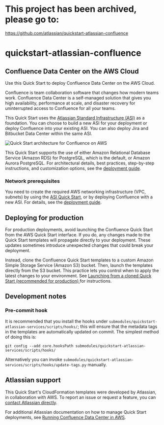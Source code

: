 # This project has been archived, please go to:
https://github.com/atlassian/quickstart-atlassian-confluence

# quickstart-atlassian-confluence
## Confluence Data Center on the AWS Cloud

Use this Quick Start to deploy Confluence Data Center on the AWS Cloud.

Confluence is team collaboration software that changes how modern teams work. Confluence Data Center is a self-managed solution that gives you high availability, performance at scale, and disaster recovery for uninterrupted access to Confluence for all your teams.

This Quick Start uses the [Atlassian Standard Infrastructure (ASI)](https://fwd.aws/xYyYy) as a foundation. You can choose to build a new ASI for your deployment or deploy Confluence into your existing ASI. You can also deploy Jira and Bitbucket Data Center within the same ASI.

![Quick Start architecture for Confluence on AWS](https://d0.awsstatic.com/partner-network/QuickStart/datasheets/confluence-on-aws-architecture.png)

This Quick Start supports the use of either Amazon Relational Database Service (Amazon RDS) for PostgreSQL, which is the default, or Amazon Aurora PostgreSQL. For architectural details, best practices, step-by-step instructions, and customization options, see the [deployment guide](https://fwd.aws/kBpWN).

### Network prerequisites

You need to create the required AWS networking infrastructure
(VPC, subnets) by using the [ASI Quick Start](https://fwd.aws/xYyYy), or by deploying Confluence with a new ASI.
For details, see the [deployment guide](https://fwd.aws/kBpWN).

## Deploying for production

For production deployments, avoid launching the Confluence Quick Start from the AWS Quick Start interface. If you do, any changes made to the Quick Start templates will propagate directly to your deployment. These updates sometimes introduce unexpected changes that could break your deployment.

Instead, clone the Confluence Quick Start templates to a custom Amazon Simple Storage Service (Amazon S3) bucket. Then, launch the templates directly from the S3 bucket. This practice lets you control when to apply the latest changes to your environment. See [Launching from a cloned Quick Start (recommended for production)
](https://confluence.atlassian.com/x/dRBzN#RunningConfluenceDataCenterinAWS-s3bucketcustom) for instructions.


## Development notes

### Pre-commit hook

It is recommended that you install the hooks under `submodules/quickstart-atlassian-services/scripts/hooks/`; this will
ensure that the metadata tags in the templates are automatically updated on
commit. The simplest method of doing this is:

    git config --add core.hooksPath submodules/quickstart-atlassian-services/scripts/hooks/

Alternatively you can invoke
`submodules/quickstart-atlassian-services/scripts/hooks/update-tags.py`
manually.

## Atlassian support

This Quick Start's CloudFormation templates were developed by Atlassian, in collaboration with AWS. To report an issue or request a feature, you can [contact Atlassian directly](https://support.atlassian.com/contact/#/).

For additional Atlassian documentation on how to manage Quick Start deployments, see [Running Confluence Data Center in AWS](https://confluence.atlassian.com/x/dRBzN).
